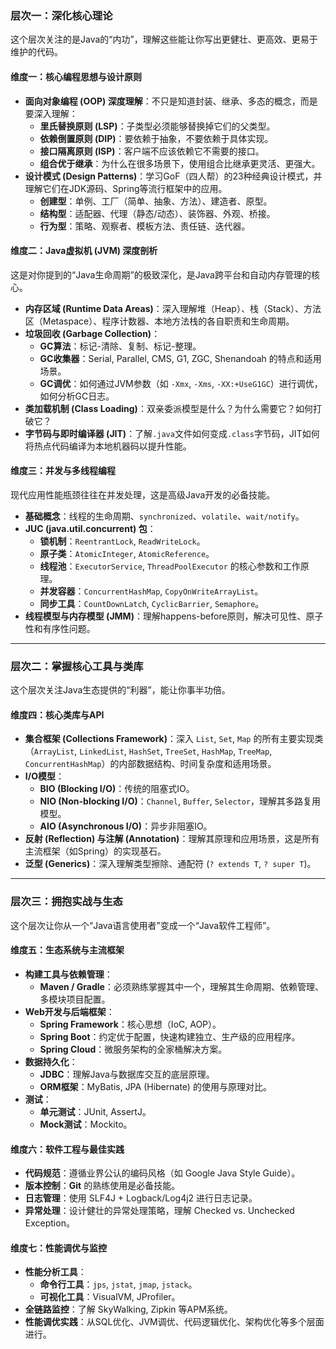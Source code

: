### 层次一：深化核心理论

这个层次关注的是Java的“内功”，理解这些能让你写出更健壮、更高效、更易于维护的代码。

#### **维度一：核心编程思想与设计原则**
- **面向对象编程 (OOP) 深度理解**：不只是知道封装、继承、多态的概念，而是要深入理解：
    - **里氏替换原则 (LSP)**：子类型必须能够替换掉它们的父类型。
    - **依赖倒置原则 (DIP)**：要依赖于抽象，不要依赖于具体实现。
    - **接口隔离原则 (ISP)**：客户端不应该依赖它不需要的接口。
    - **组合优于继承**：为什么在很多场景下，使用组合比继承更灵活、更强大。
- **设计模式 (Design Patterns)**：学习GoF（四人帮）的23种经典设计模式，并理解它们在JDK源码、Spring等流行框架中的应用。
    - **创建型**：单例、工厂（简单、抽象、方法）、建造者、原型。
    - **结构型**：适配器、代理（静态/动态）、装饰器、外观、桥接。
    - **行为型**：策略、观察者、模板方法、责任链、迭代器。

#### **维度二：Java虚拟机 (JVM) 深度剖析**
这是对你提到的“Java生命周期”的极致深化，是Java跨平台和自动内存管理的核心。
- **内存区域 (Runtime Data Areas)**：深入理解堆（Heap）、栈（Stack）、方法区（Metaspace）、程序计数器、本地方法栈的各自职责和生命周期。
- **垃圾回收 (Garbage Collection)**：
    - **GC算法**：标记-清除、复制、标记-整理。
    - **GC收集器**：Serial, Parallel, CMS, G1, ZGC, Shenandoah 的特点和适用场景。
    - **GC调优**：如何通过JVM参数（如 `-Xmx`, `-Xms`, `-XX:+UseG1GC`）进行调优，如何分析GC日志。
- **类加载机制 (Class Loading)**：双亲委派模型是什么？为什么需要它？如何打破它？
- **字节码与即时编译器 (JIT)**：了解`.java`文件如何变成`.class`字节码，JIT如何将热点代码编译为本地机器码以提升性能。

#### **维度三：并发与多线程编程**
现代应用性能瓶颈往往在并发处理，这是高级Java开发的必备技能。
- **基础概念**：线程的生命周期、`synchronized`、`volatile`、`wait/notify`。
- **JUC (java.util.concurrent) 包**：
    - **锁机制**：`ReentrantLock`, `ReadWriteLock`。
    - **原子类**：`AtomicInteger`, `AtomicReference`。
    - **线程池**：`ExecutorService`, `ThreadPoolExecutor` 的核心参数和工作原理。
    - **并发容器**：`ConcurrentHashMap`, `CopyOnWriteArrayList`。
    - **同步工具**：`CountDownLatch`, `CyclicBarrier`, `Semaphore`。
- **线程模型与内存模型 (JMM)**：理解happens-before原则，解决可见性、原子性和有序性问题。

---

### 层次二：掌握核心工具与类库

这个层次关注Java生态提供的“利器”，能让你事半功倍。

#### **维度四：核心类库与API**
- **集合框架 (Collections Framework)**：深入 `List`, `Set`, `Map` 的所有主要实现类（`ArrayList`, `LinkedList`, `HashSet`, `TreeSet`, `HashMap`, `TreeMap`, `ConcurrentHashMap`）的内部数据结构、时间复杂度和适用场景。
- **I/O模型**：
    - **BIO (Blocking I/O)**：传统的阻塞式IO。
    - **NIO (Non-blocking I/O)**：`Channel`, `Buffer`, `Selector`，理解其多路复用模型。
    - **AIO (Asynchronous I/O)**：异步非阻塞IO。
- **反射 (Reflection) 与注解 (Annotation)**：理解其原理和应用场景，这是所有主流框架（如Spring）的实现基石。
- **泛型 (Generics)**：深入理解类型擦除、通配符 (`? extends T`, `? super T`)。

---

### 层次三：拥抱实战与生态

这个层次让你从一个“Java语言使用者”变成一个“Java软件工程师”。

#### **维度五：生态系统与主流框架**
- **构建工具与依赖管理**：
    - **Maven / Gradle**：必须熟练掌握其中一个，理解其生命周期、依赖管理、多模块项目配置。
- **Web开发与后端框架**：
    - **Spring Framework**：核心思想（IoC, AOP）。
    - **Spring Boot**：约定优于配置，快速构建独立、生产级的应用程序。
    - **Spring Cloud**：微服务架构的全家桶解决方案。
- **数据持久化**：
    - **JDBC**：理解Java与数据库交互的底层原理。
    - **ORM框架**：MyBatis, JPA (Hibernate) 的使用与原理对比。
- **测试**：
    - **单元测试**：JUnit, AssertJ。
    - **Mock测试**：Mockito。

#### **维度六：软件工程与最佳实践**
- **代码规范**：遵循业界公认的编码风格（如 Google Java Style Guide）。
- **版本控制**：**Git** 的熟练使用是必备技能。
- **日志管理**：使用 SLF4J + Logback/Log4j2 进行日志记录。
- **异常处理**：设计健壮的异常处理策略，理解 Checked vs. Unchecked Exception。

#### **维度七：性能调优与监控**
- **性能分析工具**：
    - **命令行工具**：`jps`, `jstat`, `jmap`, `jstack`。
    - **可视化工具**：VisualVM, JProfiler。
- **全链路监控**：了解 SkyWalking, Zipkin 等APM系统。
- **性能调优实践**：从SQL优化、JVM调优、代码逻辑优化、架构优化等多个层面进行。
